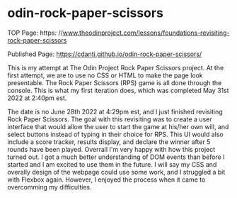 # odin-rock-paper-scissors

TOP Page: https: //www.theodinproject.com/lessons/foundations-revisiting-rock-paper-scissors 

Published Page: https://cdanti.github.io/odin-rock-paper-scissors/

This is my attempt at The Odin Project Rock Paper Scissors project. At the first attempt, we are to use no CSS or HTML to make the page look presentable. The Rock Paper Scissors (RPS) game is all done through the console. This is what my first iteration does, which was completed May 31st 2022 at 2:40pm est.


The date is no June 28th 2022 at 4:29pm est, and I just finished revisiting Rock Paper Scissors. The goal with this revisiting was to create a user interface that would allow the user to start the game at his/her own will, and select buttons instead of typing in their choice for RPS. This UI would also include a score tracker, results display, and declare the winner after 5 rounds have been played. Overrall I'm very happy with how this project turned out. I got a much better understanding of DOM events than before I started and I am excited to use them in the future. I will say my CSS and overally design of the webpage could use some work, and I struggled a bit with Flexbox again. However, I enjoyed the process when it came to overcomming my difficulties.
